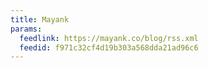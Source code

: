 ```yaml
---
title: Mayank
params:
  feedlink: https://mayank.co/blog/rss.xml
  feedid: f971c32cf4d19b303a568dda21ad96c6
---
```

